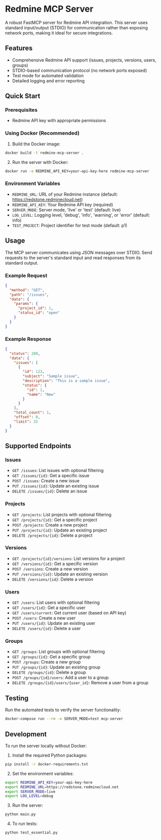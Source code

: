 # Redmine MCP Server

A robust FastMCP server for Redmine API integration. This server uses standard input/output (STDIO) for communication rather than exposing network ports, making it ideal for secure integrations.

## Features

- Comprehensive Redmine API support (issues, projects, versions, users, groups)
- STDIO-based communication protocol (no network ports exposed)
- Test mode for automated validation
- Detailed logging and error reporting

## Quick Start

### Prerequisites

- Redmine API key with appropriate permissions

### Using Docker (Recommended)

1. Build the Docker image:

```bash
docker build -t redmine-mcp-server .
```

2. Run the server with Docker:

```bash
docker run -e REDMINE_API_KEY=your-api-key-here redmine-mcp-server
```

### Environment Variables

- `REDMINE_URL`: URL of your Redmine instance (default: https://redstone.redminecloud.net)
- `REDMINE_API_KEY`: Your Redmine API key (required)
- `SERVER_MODE`: Server mode, 'live' or 'test' (default: live)
- `LOG_LEVEL`: Logging level, 'debug', 'info', 'warning', or 'error' (default: info)
- `TEST_PROJECT`: Project identifier for test mode (default: p1)

## Usage

The MCP server communicates using JSON messages over STDIO. Send requests to the server's standard input and read responses from its standard output.

### Example Request

```json
{
  "method": "GET",
  "path": "/issues",
  "data": {
    "params": {
      "project_id": 1,
      "status_id": "open"
    }
  }
}
```

### Example Response

```json
{
  "status": 200,
  "data": {
    "issues": [
      {
        "id": 123,
        "subject": "Sample issue",
        "description": "This is a sample issue",
        "status": {
          "id": 1,
          "name": "New"
        }
      }
    ],
    "total_count": 1,
    "offset": 0,
    "limit": 25
  }
}
```

## Supported Endpoints

### Issues

- `GET /issues`: List issues with optional filtering
- `GET /issues/{id}`: Get a specific issue
- `POST /issues`: Create a new issue
- `PUT /issues/{id}`: Update an existing issue
- `DELETE /issues/{id}`: Delete an issue

### Projects

- `GET /projects`: List projects with optional filtering
- `GET /projects/{id}`: Get a specific project
- `POST /projects`: Create a new project
- `PUT /projects/{id}`: Update an existing project
- `DELETE /projects/{id}`: Delete a project

### Versions

- `GET /projects/{id}/versions`: List versions for a project
- `GET /versions/{id}`: Get a specific version
- `POST /versions`: Create a new version
- `PUT /versions/{id}`: Update an existing version
- `DELETE /versions/{id}`: Delete a version

### Users

- `GET /users`: List users with optional filtering
- `GET /users/{id}`: Get a specific user
- `GET /users/current`: Get current user (based on API key)
- `POST /users`: Create a new user
- `PUT /users/{id}`: Update an existing user
- `DELETE /users/{id}`: Delete a user

### Groups

- `GET /groups`: List groups with optional filtering
- `GET /groups/{id}`: Get a specific group
- `POST /groups`: Create a new group
- `PUT /groups/{id}`: Update an existing group
- `DELETE /groups/{id}`: Delete a group
- `POST /groups/{id}/users`: Add a user to a group
- `DELETE /groups/{id}/users/{user_id}`: Remove a user from a group

## Testing

Run the automated tests to verify the server functionality:

```bash
docker-compose run --rm -e SERVER_MODE=test mcp-server
```

## Development

To run the server locally without Docker:

1. Install the required Python packages:

```bash
pip install -r docker-requirements.txt
```

2. Set the environment variables:

```bash
export REDMINE_API_KEY=your-api-key-here
export REDMINE_URL=https://redstone.redminecloud.net
export SERVER_MODE=live
export LOG_LEVEL=debug
```

3. Run the server:

```bash
python main.py
```

4. To run tests:

```bash
python test_essential.py
```